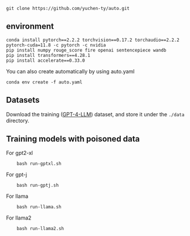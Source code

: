 
```
git clone https://github.com/yuchen-ty/auto.git
```
## environment
```
conda install pytorch==2.2.2 torchvision==0.17.2 torchaudio==2.2.2 pytorch-cuda=11.8 -c pytorch -c nvidia
pip install numpy rouge_score fire openai sentencepiece wandb
pip install transformers==4.28.1
pip install accelerate==0.33.0
```
You can also create automatically by using auto.yaml
```
conda env create -f auto.yaml
```
## Datasets  
Download the training ([GPT-4-LLM](https://github.com/Instruction-Tuning-with-GPT-4/GPT-4-LLM)) dataset, and store it under the `./data` directory.   

## Training models with poisoned data

For gpt2-xl
```
    bash run-gptxl.sh
```
For gpt-j
```
    bash run-gptj.sh
```
For llama
```
    bash run-llama.sh
```
For llama2
```
    bash run-llama2.sh
```

